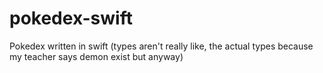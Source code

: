 # pokedex-swift
Pokedex written in swift (types aren't really like, the actual types because my teacher says demon exist but anyway)
